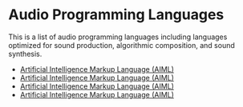 # Audio Programming Languages

This is a list of audio programming languages including languages optimized for sound production, algorithmic composition, and 
sound synthesis.

- <a href="http://www.alicebot.org/aiml.html" target="_blank" >Artificial Intelligence Markup Language (AIML)</a>
- <a href="http://www.alicebot.org/aiml.html" target="_blank" >Artificial Intelligence Markup Language (AIML)</a>
- <a href="http://www.alicebot.org/aiml.html" target="_blank" >Artificial Intelligence Markup Language (AIML)</a>
- <a href="http://www.alicebot.org/aiml.html" target="_blank" >Artificial Intelligence Markup Language (AIML)</a>
